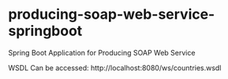 # producing-soap-web-service-springboot

Spring Boot Application for Producing SOAP Web Service

WSDL Can be accessed: http://localhost:8080/ws/countries.wsdl